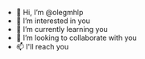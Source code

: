 - 👋 Hi, I’m @olegmhlp
- 👀 I’m interested in you
- 🌱 I’m currently learning you
- 💞️ I’m looking to collaborate with you
- 📫 I'll reach you

<!---
olegmhlp/olegmhlp is a ✨ special ✨ repository because its `README.md` (this file) appears on your GitHub profile.
You can click the Preview link to take a look at your changes.
--->
